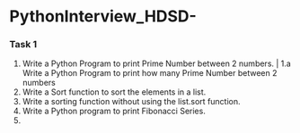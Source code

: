 # PythonInterview_HDSD-
### Task 1
1. Write a Python Program to print Prime Number between 2 numbers. | 1.a Write a Python Program to print how many Prime Number between 2 numbers
2. Write a Sort function to sort the elements in a list.
3. Write a sorting function without using the list.sort function.
4. Write a Python program to print Fibonacci Series.
5. 
